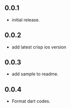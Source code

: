 ## 0.0.1

* initial release.

## 0.0.2

* add latest crisp ios version

## 0.0.3

* add sample to readme.

## 0.0.4

* Format dart codes.